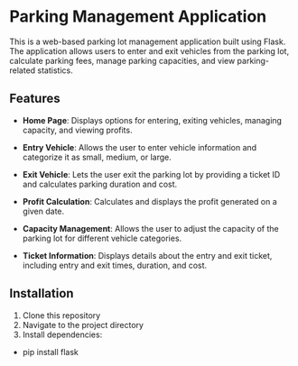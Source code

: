 # Parking Management Application

This is a web-based parking lot management application built using Flask. The application allows users to enter and exit vehicles from the parking lot, calculate parking fees, manage parking capacities, and view parking-related statistics.

## Features

- **Home Page**: Displays options for entering, exiting vehicles, managing capacity, and viewing profits.

- **Entry Vehicle**: Allows the user to enter vehicle information and categorize it as small, medium, or large.

- **Exit Vehicle**: Lets the user exit the parking lot by providing a ticket ID and calculates parking duration and cost.

- **Profit Calculation**: Calculates and displays the profit generated on a given date.

- **Capacity Management**: Allows the user to adjust the capacity of the parking lot for different vehicle categories.

- **Ticket Information**: Displays details about the entry and exit ticket, including entry and exit times, duration, and cost.

## Installation

1. Clone this repository
2. Navigate to the project directory
3. Install dependencies:
- pip install flask
